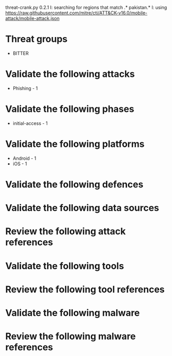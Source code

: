 threat-crank.py 0.2.1
I: searching for regions that match .* pakistan.*
I: using https://raw.githubusercontent.com/mitre/cti/ATT&CK-v16.0/mobile-attack/mobile-attack.json
# Threat groups

* BITTER

# Validate the following attacks

* Phishing - 1

# Validate the following phases

* initial-access - 1

# Validate the following platforms

* Android - 1
* iOS - 1

# Validate the following defences


# Validate the following data sources


# Review the following attack references


# Validate the following tools


# Review the following tool references


# Validate the following malware


# Review the following malware references


